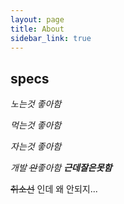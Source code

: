 ```yaml
---
layout: page
title: About
sidebar_link: true
---
```


## specs


*노는것 좋아함*

*먹는것 좋아함*

*자는것 좋아함*

*개발 ~~안~~좋아함 **근데잘은못함***

~~취소선~~ 인데 왜 안되지...